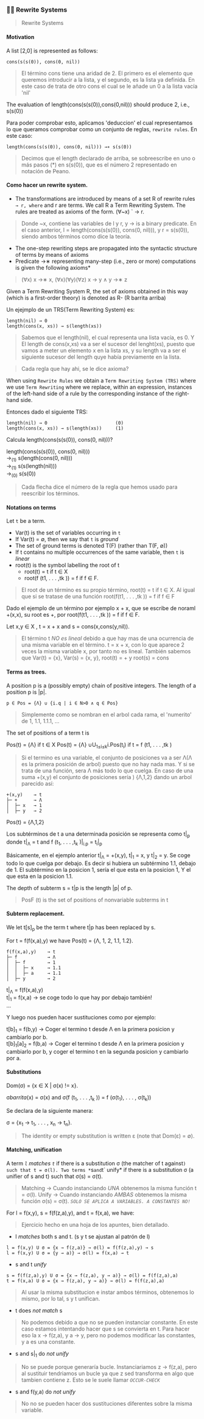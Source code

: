 ### 👨‍🏫 Rewrite Systems
> Rewrite Systems

#### Motivation

A list [2,0] is represented as follows:

```
cons(s(s(0)), cons(0, nil))
```
> El término cons tiene una aridad de 2. El primero es el elemento que queremos introducir a la lista, y el segundo, es la lista ya definida. En este caso de trata de otro cons el cual se le añade un 0 a la lista vacía 'nil'

The evaluation of length(cons(s(s(0)),cons(0,nil))) should produce 2, i.e., s(s(0))

Para poder comprobar esto, aplicamos 'deduccion' el cual representamos lo que queramos comprobar como un conjunto de reglas, `rewrite rules`. En este caso:

```
length(cons(s(s(0)), cons(0, nil))) →∗ s(s(0))
``` 

> Decimos que el length declarado de arriba, se sobreescribe en uno o más pasos (*) en s(s(0)), que es el número 2 representado en notación de Peano.

#### Como hacer un rewrite system.
* The transformations are introduced by means of a set R of rewrite rules ` → r, where ` and r are terms. We call R a Term Rewriting System. The rules are treated as axioms of the form. (∀~x) ` → r. 
> Donde ~x, contiene las variables de l y r,  y → is a binary predicate. En el caso anterior, l = length(cons(s(s(0)), cons(0, nil))), y r = s(s(0)), siendo ambos términos como dice la teoría.
* The one-step rewriting steps are propagated into the syntactic structure of terms by means of axioms
* Predicate →∗ representing many-step (i.e., zero or more) computations is given the following axioms*
> (∀x) x →∗ x, (∀x)(∀y)(∀z) x → y ∧ y →∗ z


Given a Term Rewriting System R, the set of axioms obtained in this way (which is a first-order theory) is denoted as R- (R barrita arriba)

Un ejejmplo de un TRS(Term Rewriting System) es: 

```
length(nil) → 0
length(cons(x, xs)) → s(length(xs))
``` 

> Sabemos que el length(nil), el cual representa una lista vacía, es 0. Y El length de cons(x,xs) va a ser el sucesor del lenght(xs), puesto que vamos a meter un elemento x en la lista xs, y su length va a ser el siguiente sucesor del length quye había previamente en la lista.

> Cada regla que hay ahi, se le dice axioma?

When using `Rewrite Rules` we obtain a `Term Rewriting System (TRS)` where we use `Term Rewriting` where we replace, within an expression, instances of the left-hand side of a rule by the corresponding instance of the right-hand side.

Entonces dado el siguiente TRS:

```
length(nil) → 0                         (0)
length(cons(x, xs)) → s(length(xs))     (1)
``` 

Calcula length(cons(s(s(0)), cons(0, nil)))?

length(cons(s(s(0)), cons(0, nil))) <br>
→<sub>(1)</sub> s(length(cons(0, nil)))<br>
→<sub>(1)</sub> s(s(length(nil)))<br>
→<sub>(0)</sub> s(s(0))<br>

> Cada flecha dice el número de la regla que hemos usado para reescribir los términos.


#### Notations on terms

Let `t` be a term.

* Var(t) is the set of variables occurring in `t`
* If Var(t) = ∅, then we say that `t` is *ground*
* The set of ground terms is denoted T(F) (rather than T(F, ∅))
* If t contains no multiple occurrences of the same variable, then `t` is *linear*
* root(t) is the symbol labelling the root of t
    * root(t) = t if t ∈ X
    * root(f (t1, . . . ,tk )) = f if f ∈ F.

> El root de un término es su propio término, root(t) = t if t ∈ X. Al igual que si se tratase de una función root(f(t1, . . . ,tk )) = f if f ∈ F

Dado el ejemplo de un término por ejemplo x + x, que se escribe de noraml +(x,x), su root es +, por root(f(t1, . . . ,tk )) = f if f ∈ F.

Let x,y ∈ X , t = x + x and s = cons(x,cons(y,nil)).

> El término t *NO es lineal* debido a que hay mas de una ocurrencia de una misma variable en el término. t = x + x, con lo que aparece 2 veces la misma variable x, por tanto no es lineal. También sabemos que Var(t) = {x}, Var(s) = {x, y}, root(t) = + y root(s) = cons

#### Terms as trees.

A position p is a (possibly empty) chain of positive integers. The length of a position p is |p|.

```
p ∈ Pos = {Λ} ∪ {i.q | i ∈ N>0 ∧ q ∈ Pos}
```

> Simplemente como se nombran en el arbol cada rama, el 'numerito' de 1, 1.1, 1.1.1, ...

The set of positions of a term t is

Pos(t) = {Λ} if t ∈ X
Pos(t) = {Λ} ∪U<sub>1≤i≤k</sub>i.Pos(t<sub>i</sub>) if t = f (t1, . . . ,tk )

> Si el termino es una variable, el conjunto de posiciones va a ser Λ(Λ es la primera posición de arbol) puesto que no hay nada mas. Y si se trata de una función, sera Λ más todo lo que cuelga. En caso de una suma +(x,y) el conjunto de posiciones sería ) {Λ,1,2} dando un arbol parecido así:
```
+(x,y)    → t
├─ +      → Λ
│  ├─ x   → 1
│  ├─ y   → 2
```

Pos(t) = {Λ,1,2}

Los subtérminos de t a una determinada posición se representa como t|<sub>p</sub> donde t|<sub>Λ</sub> = t and f (t<sub>1</sub>, . . . ,t<sub>k</sub> )|<sub>i.p</sub> = t<sub>i</sub>|<sub>p</sub>

Básicamente, en el ejemplo anterior t|<sub>Λ</sub> = +(x,y), t|<sub>1</sub> = x, y  t|<sub>2</sub> = y. Se coge todo lo que cuelga por debajo. Es decir si hubiera un subtérmino 1.1, debajo de 1. El subtérmino en la posicion 1, sería el que esta en la posicion 1, Y el que esta en la posicion 1.1.

The depth of subterm s = t|p is the length |p| of p.

> PosF (t) is the set of positions of nonvariable subterms in t

#### Subterm replacement.

We let t[s]<sub>p</sub> be the term t where t|p has been replaced by s.

For t = f(f(x,a),y) we have Pos(t) = {Λ, 1, 2, 1.1, 1.2}.
```
f(f(x,a),y)    → t
├─ f           → Λ
│  ├─ f        → 1
│  │  ├─ x     → 1.1
│  │  ├─ a     → 1.1
│  ├─ y        → 2
```

t|<sub>Λ</sub> = f(f(x,a),y) <br>
t|<sub>1</sub> = f(x,a) → se coge todo lo que hay por debajo también!<br>
...

Y luego nos pueden hacer sustituciones como por ejemplo:

t[b]<sub>1</sub> = f(b,y) → Coger el termino t desde Λ en la primera posicion y cambiarlo por b. <br>
t[b]<sub>1</sub>[a]<sub>2</sub> = f(b,a) → Coger el termino t desde Λ en la primera posicion y cambiarlo por b, y coger el termino t en la segunda posicion y cambiarlo por a.

#### Substitutions

Dom(σ) = {x ∈ X | σ(x) != x}.

σ*barrita*(x) = σ(x) and σ(f (t<sub>1</sub>, . . . ,t<sub>k</sub> )) = f (σ(t<sub>1</sub>), . . . , σ(t<sub>k</sub>))

Se declara de la siguiente manera:

σ = {x<sub>1</sub> → t<sub>1</sub>, . . . , x<sub>n</sub> → t<sub>n</sub>}.

> The identity or empty substitution is written ε (note that Dom(ε) = ∅).

#### Matching, unification

A term *`l` matches `t`* if there is a substitution σ (the matcher of t against`) such that t = σ(l). Two terms *`s` and `t` unify* if there is a substitution σ (a unifier of s and t) such that σ(s) = σ(t).

> Matching → Cuando instanciando *UNA* obtenemos la misma función t = σ(l). Unify  → Cuando instanciando *AMBAS* obtenemos la misma función σ(s) = σ(t). *`SOLO SE APLICA A VARIABLES. A CONSTANTES NO!`*

For l = f(x,y), s = f(f(z,a),y), and t = f(x,a), we have:
> Ejercicio hecho en una hoja de los apuntes, bien detallado.

* l *matches* both s and t. (s y t se ajustan al patrón de l)
```
l = f(x,y) U σ = {x → f(z,a)} → σ(l) = f(f(z,a),y) → s
l = f(x,y) U σ = {y → a)} → σ(l) = f(x,a) → t
```
* s and t *unify*
```
s = f(f(z,a),y) U σ = {x → f(z,a), y → a)} → σ(l) = f(f(z,a),a)
t = f(x,a) U σ = {x → f(z,a), y → a)} → σ(l) = f(f(z,a),a)
```
> Al usar la misma substitucion e instar ambos términos, obtenemos lo mismo, por lo tal, s y t unifican.
* t does *not match* s
> No podemos debido a que no se pueden instanciar constante. En este caso estamos intentando hacer que s se convierta en t. Para hacer eso la x → f(z,a), y a → y, pero no podemos modificar las constantes, y a es una constante.
* s and s|<sub>1</sub> do *not unify*
> No se puede porque generaría bucle. Instanciariamos z → f(z,a), pero al sustituir tendriamos un bucle ya que z sed transforma en algo que tambien contiene z. Esto se le suele llamar *`OCCUR-CHECK`*
* s and f(y,a) do *not unify*
> No no se pueden hacer dos sustituciones diferentes sobre la misma variable.



